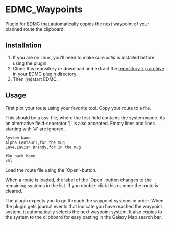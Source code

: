 # EDMC_Waypoints

Plugin for [EDMC](https://github.com/EDCD/EDMarketConnector/wiki) that
automatically copies the next waypoint of your planned route the clipboard.

## Installation

 1. If you are on linux, you'll need to make sure *xclip* is installed before
    using the plugin.
 2. Clone this repository *or* download and extract the
    [repository zip archive](https://github.com/pwerken/EDMC_Waypoints/archive/main.zip)
    in your EDMC plugin directory.
 3. Then (re)start EDMC.

## Usage

First plot your route using your favorite tool.  Copy your route to a file.

This should be a csv-file, where the first field contains the system name.
As an alternative field-seperator '|' is also accepted.
Empty lines and lines starting with '#' are ignored.

```csv
System Name
Alpha Centauri,for the mug
Lave,Lavian Brandy,for in the mug

#Go back home
Sol
```

Load the route file using the 'Open'-button.

When a route is loaded, the label of the 'Open'-button changes to the
remaining systems in the list.  If you double-click this number the route is
cleared.

The plugin expects you to go through the waypoint systems in order.  When the
plugin gets journal events that indicate you have reached the waypoint system,
it automatically selects the next waypoint system. It also copies to the
system to the clipboard for easy pasting in the Galaxy Map search bar.

